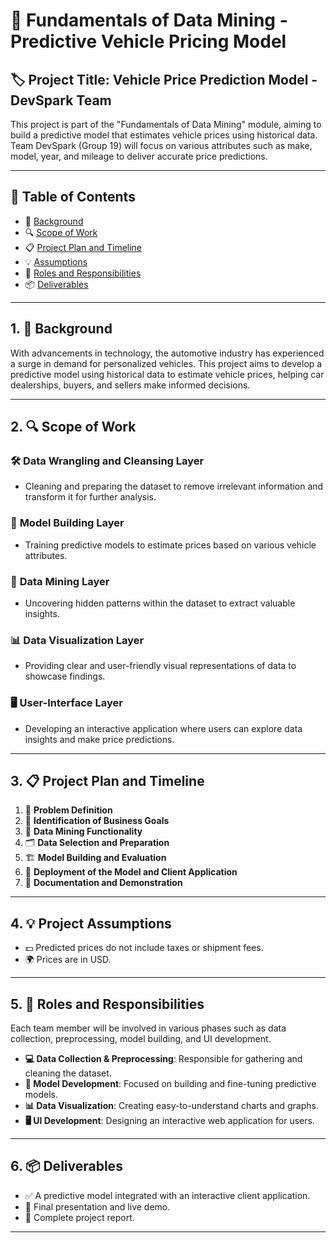 # 🚗 **Fundamentals of Data Mining - Predictive Vehicle Pricing Model**

## 🏷 **Project Title:** Vehicle Price Prediction Model - DevSpark Team

This project is part of the "Fundamentals of Data Mining" module, aiming to build a predictive model that estimates vehicle prices using historical data. Team DevSpark (Group 19) will focus on various attributes such as make, model, year, and mileage to deliver accurate price predictions.

---

## 📑 **Table of Contents**

- 📖 [Background](#1-background)
- 🔍 [Scope of Work](#2-scope-of-work)
- 📋 [Project Plan and Timeline](#3-project-plan-and-timeline)
- 💡 [Assumptions](#4-project-assumptions)
- 👥 [Roles and Responsibilities](#5-roles-and-responsibilities)
- 📦 [Deliverables](#6-deliverables)

---

## 1. 📖 **Background**

With advancements in technology, the automotive industry has experienced a surge in demand for personalized vehicles. This project aims to develop a predictive model using historical data to estimate vehicle prices, helping car dealerships, buyers, and sellers make informed decisions.

---

## 2. 🔍 **Scope of Work**

### 🛠 **Data Wrangling and Cleansing Layer**  
- Cleaning and preparing the dataset to remove irrelevant information and transform it for further analysis.

### 🧠 **Model Building Layer**  
- Training predictive models to estimate prices based on various vehicle attributes.

### 🔎 **Data Mining Layer**  
- Uncovering hidden patterns within the dataset to extract valuable insights.

### 📊 **Data Visualization Layer**  
- Providing clear and user-friendly visual representations of data to showcase findings.

### 🖥 **User-Interface Layer**  
- Developing an interactive application where users can explore data insights and make price predictions.

---

## 3. 📋 **Project Plan and Timeline**

1. 🧐 **Problem Definition**
2. 🎯 **Identification of Business Goals**
3. 🧩 **Data Mining Functionality**
4. 🗂 **Data Selection and Preparation**
5. 🏗 **Model Building and Evaluation**
6. 🚀 **Deployment of the Model and Client Application**
7. 📝 **Documentation and Demonstration**

---

## 4. 💡 **Project Assumptions**

- 💵 Predicted prices do not include taxes or shipment fees.
- 🌍 Prices are in USD.

---

## 5. 👥 **Roles and Responsibilities**

Each team member will be involved in various phases such as data collection, preprocessing, model building, and UI development.

- **💻 Data Collection & Preprocessing**: Responsible for gathering and cleaning the dataset.
- **🧠 Model Development**: Focused on building and fine-tuning predictive models.
- **📊 Data Visualization**: Creating easy-to-understand charts and graphs.
- **🖥 UI Development**: Designing an interactive web application for users.

---

## 6. 📦 **Deliverables**

- ✅ A predictive model integrated with an interactive client application.
- 📅 Final presentation and live demo.
- 📝 Complete project report.

---

